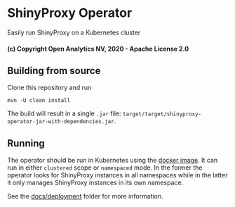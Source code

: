 # ShinyProxy Operator

Easily run ShinyProxy on a Kubernetes cluster

#### (c) Copyright Open Analytics NV, 2020 - Apache License 2.0

## Building from source

Clone this repository and run

```
mvn -U clean install
```

The build will result in a single `.jar` file: `target/target/shinyproxy-operator-jar-with-dependencies.jar`.

## Running

The operator should be run in Kubernetes using the [docker image](https://hub.docker.com/r/openanalytics/shinyproxy-operator-snapshot).
It can run in either `clustered` scope or `namespaced` mode. In the former the operator looks for ShinyProxy instances in all namespaces while in the latter it only manages ShinyProxy instances in its own namespace.

See the [docs/deployment](docs/deployment) folder for more information.


